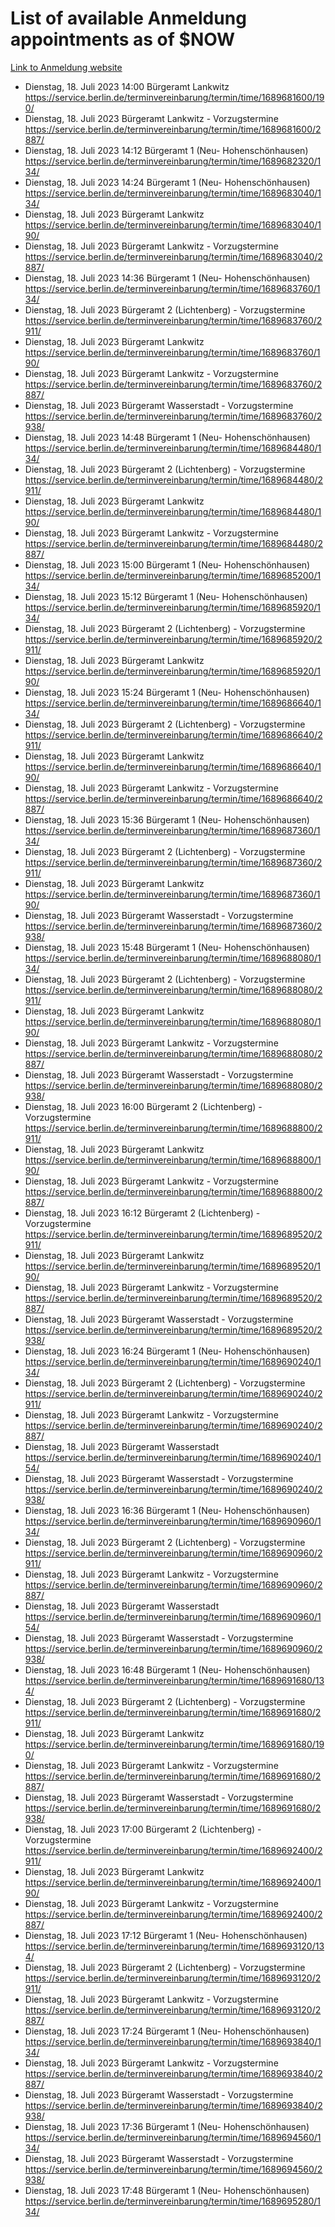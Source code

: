 # List of available Anmeldung appointments as of $NOW
[Link to Anmeldung website](https://service.berlin.de/terminvereinbarung/termin/tag.php?termin=1&anliegen[]=120686&dienstleisterlist=122210,122217,327316,122219,327312,122227,327314,122231,327346,122243,327348,122254,122252,329742,122260,329745,122262,329748,122271,327278,122273,327274,122277,327276,330436,122280,327294,122282,327290,122284,327292,122291,327270,122285,327266,122286,327264,122296,327268,150230,329760,122297,327286,122294,327284,122312,329763,122314,329775,122304,327330,122311,327334,122309,327332,317869,122281,327352,122279,329772,122283,122276,327324,122274,327326,122267,329766,122246,327318,122251,327320,122257,327322,122208,327298,122226,327300&herkunft=http%3A%2F%2Fservice.berlin.de%2Fdienstleistung%2F120686%2F)
- Dienstag, 18. Juli 2023 14:00 Bürgeramt Lankwitz https://service.berlin.de/terminvereinbarung/termin/time/1689681600/190/
- Dienstag, 18. Juli 2023  Bürgeramt Lankwitz - Vorzugstermine https://service.berlin.de/terminvereinbarung/termin/time/1689681600/2887/
- Dienstag, 18. Juli 2023 14:12 Bürgeramt 1 (Neu- Hohenschönhausen) https://service.berlin.de/terminvereinbarung/termin/time/1689682320/134/
- Dienstag, 18. Juli 2023 14:24 Bürgeramt 1 (Neu- Hohenschönhausen) https://service.berlin.de/terminvereinbarung/termin/time/1689683040/134/
- Dienstag, 18. Juli 2023  Bürgeramt Lankwitz https://service.berlin.de/terminvereinbarung/termin/time/1689683040/190/
- Dienstag, 18. Juli 2023  Bürgeramt Lankwitz - Vorzugstermine https://service.berlin.de/terminvereinbarung/termin/time/1689683040/2887/
- Dienstag, 18. Juli 2023 14:36 Bürgeramt 1 (Neu- Hohenschönhausen) https://service.berlin.de/terminvereinbarung/termin/time/1689683760/134/
- Dienstag, 18. Juli 2023  Bürgeramt 2 (Lichtenberg) - Vorzugstermine https://service.berlin.de/terminvereinbarung/termin/time/1689683760/2911/
- Dienstag, 18. Juli 2023  Bürgeramt Lankwitz https://service.berlin.de/terminvereinbarung/termin/time/1689683760/190/
- Dienstag, 18. Juli 2023  Bürgeramt Lankwitz - Vorzugstermine https://service.berlin.de/terminvereinbarung/termin/time/1689683760/2887/
- Dienstag, 18. Juli 2023  Bürgeramt Wasserstadt - Vorzugstermine https://service.berlin.de/terminvereinbarung/termin/time/1689683760/2938/
- Dienstag, 18. Juli 2023 14:48 Bürgeramt 1 (Neu- Hohenschönhausen) https://service.berlin.de/terminvereinbarung/termin/time/1689684480/134/
- Dienstag, 18. Juli 2023  Bürgeramt 2 (Lichtenberg) - Vorzugstermine https://service.berlin.de/terminvereinbarung/termin/time/1689684480/2911/
- Dienstag, 18. Juli 2023  Bürgeramt Lankwitz https://service.berlin.de/terminvereinbarung/termin/time/1689684480/190/
- Dienstag, 18. Juli 2023  Bürgeramt Lankwitz - Vorzugstermine https://service.berlin.de/terminvereinbarung/termin/time/1689684480/2887/
- Dienstag, 18. Juli 2023 15:00 Bürgeramt 1 (Neu- Hohenschönhausen) https://service.berlin.de/terminvereinbarung/termin/time/1689685200/134/
- Dienstag, 18. Juli 2023 15:12 Bürgeramt 1 (Neu- Hohenschönhausen) https://service.berlin.de/terminvereinbarung/termin/time/1689685920/134/
- Dienstag, 18. Juli 2023  Bürgeramt 2 (Lichtenberg) - Vorzugstermine https://service.berlin.de/terminvereinbarung/termin/time/1689685920/2911/
- Dienstag, 18. Juli 2023  Bürgeramt Lankwitz https://service.berlin.de/terminvereinbarung/termin/time/1689685920/190/
- Dienstag, 18. Juli 2023 15:24 Bürgeramt 1 (Neu- Hohenschönhausen) https://service.berlin.de/terminvereinbarung/termin/time/1689686640/134/
- Dienstag, 18. Juli 2023  Bürgeramt 2 (Lichtenberg) - Vorzugstermine https://service.berlin.de/terminvereinbarung/termin/time/1689686640/2911/
- Dienstag, 18. Juli 2023  Bürgeramt Lankwitz https://service.berlin.de/terminvereinbarung/termin/time/1689686640/190/
- Dienstag, 18. Juli 2023  Bürgeramt Lankwitz - Vorzugstermine https://service.berlin.de/terminvereinbarung/termin/time/1689686640/2887/
- Dienstag, 18. Juli 2023 15:36 Bürgeramt 1 (Neu- Hohenschönhausen) https://service.berlin.de/terminvereinbarung/termin/time/1689687360/134/
- Dienstag, 18. Juli 2023  Bürgeramt 2 (Lichtenberg) - Vorzugstermine https://service.berlin.de/terminvereinbarung/termin/time/1689687360/2911/
- Dienstag, 18. Juli 2023  Bürgeramt Lankwitz https://service.berlin.de/terminvereinbarung/termin/time/1689687360/190/
- Dienstag, 18. Juli 2023  Bürgeramt Wasserstadt - Vorzugstermine https://service.berlin.de/terminvereinbarung/termin/time/1689687360/2938/
- Dienstag, 18. Juli 2023 15:48 Bürgeramt 1 (Neu- Hohenschönhausen) https://service.berlin.de/terminvereinbarung/termin/time/1689688080/134/
- Dienstag, 18. Juli 2023  Bürgeramt 2 (Lichtenberg) - Vorzugstermine https://service.berlin.de/terminvereinbarung/termin/time/1689688080/2911/
- Dienstag, 18. Juli 2023  Bürgeramt Lankwitz https://service.berlin.de/terminvereinbarung/termin/time/1689688080/190/
- Dienstag, 18. Juli 2023  Bürgeramt Lankwitz - Vorzugstermine https://service.berlin.de/terminvereinbarung/termin/time/1689688080/2887/
- Dienstag, 18. Juli 2023  Bürgeramt Wasserstadt - Vorzugstermine https://service.berlin.de/terminvereinbarung/termin/time/1689688080/2938/
- Dienstag, 18. Juli 2023 16:00 Bürgeramt 2 (Lichtenberg) - Vorzugstermine https://service.berlin.de/terminvereinbarung/termin/time/1689688800/2911/
- Dienstag, 18. Juli 2023  Bürgeramt Lankwitz https://service.berlin.de/terminvereinbarung/termin/time/1689688800/190/
- Dienstag, 18. Juli 2023  Bürgeramt Lankwitz - Vorzugstermine https://service.berlin.de/terminvereinbarung/termin/time/1689688800/2887/
- Dienstag, 18. Juli 2023 16:12 Bürgeramt 2 (Lichtenberg) - Vorzugstermine https://service.berlin.de/terminvereinbarung/termin/time/1689689520/2911/
- Dienstag, 18. Juli 2023  Bürgeramt Lankwitz https://service.berlin.de/terminvereinbarung/termin/time/1689689520/190/
- Dienstag, 18. Juli 2023  Bürgeramt Lankwitz - Vorzugstermine https://service.berlin.de/terminvereinbarung/termin/time/1689689520/2887/
- Dienstag, 18. Juli 2023  Bürgeramt Wasserstadt - Vorzugstermine https://service.berlin.de/terminvereinbarung/termin/time/1689689520/2938/
- Dienstag, 18. Juli 2023 16:24 Bürgeramt 1 (Neu- Hohenschönhausen) https://service.berlin.de/terminvereinbarung/termin/time/1689690240/134/
- Dienstag, 18. Juli 2023  Bürgeramt 2 (Lichtenberg) - Vorzugstermine https://service.berlin.de/terminvereinbarung/termin/time/1689690240/2911/
- Dienstag, 18. Juli 2023  Bürgeramt Lankwitz - Vorzugstermine https://service.berlin.de/terminvereinbarung/termin/time/1689690240/2887/
- Dienstag, 18. Juli 2023  Bürgeramt Wasserstadt https://service.berlin.de/terminvereinbarung/termin/time/1689690240/154/
- Dienstag, 18. Juli 2023  Bürgeramt Wasserstadt - Vorzugstermine https://service.berlin.de/terminvereinbarung/termin/time/1689690240/2938/
- Dienstag, 18. Juli 2023 16:36 Bürgeramt 1 (Neu- Hohenschönhausen) https://service.berlin.de/terminvereinbarung/termin/time/1689690960/134/
- Dienstag, 18. Juli 2023  Bürgeramt 2 (Lichtenberg) - Vorzugstermine https://service.berlin.de/terminvereinbarung/termin/time/1689690960/2911/
- Dienstag, 18. Juli 2023  Bürgeramt Lankwitz - Vorzugstermine https://service.berlin.de/terminvereinbarung/termin/time/1689690960/2887/
- Dienstag, 18. Juli 2023  Bürgeramt Wasserstadt https://service.berlin.de/terminvereinbarung/termin/time/1689690960/154/
- Dienstag, 18. Juli 2023  Bürgeramt Wasserstadt - Vorzugstermine https://service.berlin.de/terminvereinbarung/termin/time/1689690960/2938/
- Dienstag, 18. Juli 2023 16:48 Bürgeramt 1 (Neu- Hohenschönhausen) https://service.berlin.de/terminvereinbarung/termin/time/1689691680/134/
- Dienstag, 18. Juli 2023  Bürgeramt 2 (Lichtenberg) - Vorzugstermine https://service.berlin.de/terminvereinbarung/termin/time/1689691680/2911/
- Dienstag, 18. Juli 2023  Bürgeramt Lankwitz https://service.berlin.de/terminvereinbarung/termin/time/1689691680/190/
- Dienstag, 18. Juli 2023  Bürgeramt Lankwitz - Vorzugstermine https://service.berlin.de/terminvereinbarung/termin/time/1689691680/2887/
- Dienstag, 18. Juli 2023  Bürgeramt Wasserstadt - Vorzugstermine https://service.berlin.de/terminvereinbarung/termin/time/1689691680/2938/
- Dienstag, 18. Juli 2023 17:00 Bürgeramt 2 (Lichtenberg) - Vorzugstermine https://service.berlin.de/terminvereinbarung/termin/time/1689692400/2911/
- Dienstag, 18. Juli 2023  Bürgeramt Lankwitz https://service.berlin.de/terminvereinbarung/termin/time/1689692400/190/
- Dienstag, 18. Juli 2023  Bürgeramt Lankwitz - Vorzugstermine https://service.berlin.de/terminvereinbarung/termin/time/1689692400/2887/
- Dienstag, 18. Juli 2023 17:12 Bürgeramt 1 (Neu- Hohenschönhausen) https://service.berlin.de/terminvereinbarung/termin/time/1689693120/134/
- Dienstag, 18. Juli 2023  Bürgeramt 2 (Lichtenberg) - Vorzugstermine https://service.berlin.de/terminvereinbarung/termin/time/1689693120/2911/
- Dienstag, 18. Juli 2023  Bürgeramt Lankwitz - Vorzugstermine https://service.berlin.de/terminvereinbarung/termin/time/1689693120/2887/
- Dienstag, 18. Juli 2023 17:24 Bürgeramt 1 (Neu- Hohenschönhausen) https://service.berlin.de/terminvereinbarung/termin/time/1689693840/134/
- Dienstag, 18. Juli 2023  Bürgeramt Lankwitz - Vorzugstermine https://service.berlin.de/terminvereinbarung/termin/time/1689693840/2887/
- Dienstag, 18. Juli 2023  Bürgeramt Wasserstadt - Vorzugstermine https://service.berlin.de/terminvereinbarung/termin/time/1689693840/2938/
- Dienstag, 18. Juli 2023 17:36 Bürgeramt 1 (Neu- Hohenschönhausen) https://service.berlin.de/terminvereinbarung/termin/time/1689694560/134/
- Dienstag, 18. Juli 2023  Bürgeramt Wasserstadt - Vorzugstermine https://service.berlin.de/terminvereinbarung/termin/time/1689694560/2938/
- Dienstag, 18. Juli 2023 17:48 Bürgeramt 1 (Neu- Hohenschönhausen) https://service.berlin.de/terminvereinbarung/termin/time/1689695280/134/
